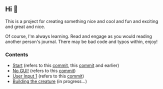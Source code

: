 ## Hi 👋

This is a project for creating something nice and cool and fun and exciting and great and nice.

Of course, I'm always learning. Read and engage as you would reading another person's journal. There may be bad code and typos within, enjoy!


### Contents

- [Start](./start) (refers to this [commit](https://github.com/louisfoster/ubiquitous-succotash/commit/efba99edf396db1b082d06746b3c7a8e1a5d70fe), this [commit](https://github.com/louisfoster/ubiquitous-succotash/commit/9434e88b980335a200ebee2112f2cfa241da5125) and earlier)
- [No GUI!](./no-gui) (refers to this [commit](https://github.com/louisfoster/ubiquitous-succotash/commit/b9bd4c0bd23ad6c15d22f4e696fda70dfafad307))
- [User Input 1](./userinput1) (refers to this [commit](https://github.com/louisfoster/ubiquitous-succotash/commit/91e90c81d5bbea125687feacb1540776e279f234))
- [Building the creature](./avatar1) (in progress...)